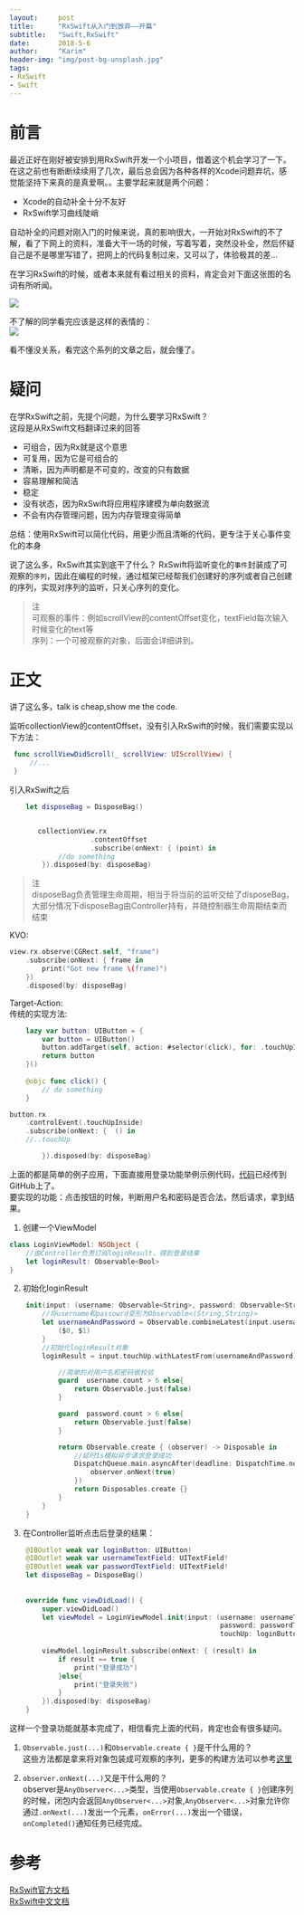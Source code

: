```yaml
---
layout:     post
title:      "RxSwift从入门到放弃——开篇"
subtitle:   "Swift,RxSwift"
date:       2018-5-6
author:     "Karim"
header-img: "img/post-bg-unsplash.jpg"
tags:
- RxSwift
- Swift
---
```


# 前言  
最近正好在刚好被安排到用RxSwift开发一个小项目，借着这个机会学习了一下。在这之前也有断断续续用了几次，最后总会因为各种各样的Xcode问题弃坑，感觉能坚持下来真的是真爱啊。。主要学起来就是两个问题：  
- Xcode的自动补全十分不友好
- RxSwift学习曲线陡峭   

自动补全的问题对刚入门的时候来说，真的影响很大，一开始对RxSwift的不了解，看了下网上的资料，准备大干一场的时候，写着写着，突然没补全，然后怀疑自己是不是哪里写错了，把网上的代码复制过来，又可以了，体验极其的差...  
   
在学习RxSwift的时候，或者本来就有看过相关的资料，肯定会对下面这张图的名词有所听闻。  

![](http://images.foolishtalk.org/rxswift-know.png)
 

不了解的同学看完应该是这样的表情的：  
![](http://images.foolishtalk.org/black_question.png)  

看不懂没关系，看完这个系列的文章之后，就会懂了。  

# 疑问  
在学RxSwift之前，先提个问题，为什么要学习RxSwift？  
这段是从RxSwift文档翻译过来的回答  
- 可组合，因为Rx就是这个意思  
- 可复用，因为它是可组合的  
- 清晰，因为声明都是不可变的，改变的只有数据  
- 容易理解和简洁
- 稳定  
- 没有状态，因为RxSwift将应用程序建模为单向数据流  
- 不会有内存管理问题，因为内存管理变得简单  

总结：使用RxSwift可以简化代码，用更少而且清晰的代码，更专注于关心事件变化的本身  

说了这么多，RxSwift其实到底干了什么？
RxSwift将监听变化的`事件`封装成了可观察的`序列`，因此在编程的时候，通过框架已经帮我们创建好的序列或者自己创建的序列，实现对序列的监听，只关心序列的变化。
>   注  
可观察的事件：例如scrollView的contentOffset变化，textField每次输入时候变化的text等  
序列：一个可被观察的对象，后面会详细讲到。    

# 正文

讲了这么多，talk is cheap,show me the code.  

监听collectionView的contentOffset，没有引入RxSwift的时候，我们需要实现以下方法：  
```swift  
 func scrollViewDidScroll(_ scrollView: UIScrollView) {
     //...
 }
```

引入RxSwift之后
```swift  
    let disposeBag = DisposeBag()


       collectionView.rx
                    .contentOffset
                    .subscribe(onNext: { (point) in
            //do something
        }).disposed(by: disposeBag)
```
>   注  
disposeBag负责管理生命周期，相当于将当前的监听交给了disposeBag，大部分情况下disposeBag由Controller持有，并随控制器生命周期结束而结束  

KVO:  
```swift
view.rx.observe(CGRect.self, "frame")
    .subscribe(onNext: { frame in
        print("Got new frame \(frame)")
    })
    .disposed(by: disposeBag)
```  

Target-Action:  
传统的实现方法:

```swift
    lazy var button: UIButton = {
        var button = UIButton()
        button.addTarget(self, action: #selector(click), for: .touchUpInside)
        return button
    }()
    
    @objc func click() {
        // do something
    }
```

```swift
button.rx
    .controlEvent(.touchUpInside)
    .subscribe(onNext: {  () in
    //..touchUp

        }).disposed(by: disposeBag)

```  

上面的都是简单的例子应用，下面直接用登录功能举例示例代码，[代码](https://github.com/Fidetro/rx-sample-code)已经传到GitHub上了。  
要实现的功能：点击按钮的时候，判断用户名和密码是否合法，然后请求，拿到结果。
1. 创建一个ViewModel  
```swift
class LoginViewModel: NSObject {
    //由Controller负责订阅loginResult，得到登录结果
    let loginResult: Observable<Bool>
}
```  
2. 初始化loginResult     
```swift
    init(input: (username: Observable<String>, password: Observable<String>, touchUp: ControlEvent<()>)) {
        //将username和passowrd变形为Observable<(String,String)>
        let usernameAndPassword = Observable.combineLatest(input.username, input.password) {
            ($0, $1)
        }
        //初始化loginResult对象
        loginResult = input.touchUp.withLatestFrom(usernameAndPassword).flatMap { (username,password) -> Observable<Bool> in  

            //简单的对用户名和密码做校验
            guard  username.count > 6 else{
                return Observable.just(false)
            }

            guard  password.count > 6 else{
                return Observable.just(false)
            }

            return Observable.create { (observer) -> Disposable in
                //延时1s模拟异步请求登录成功
                DispatchQueue.main.asyncAfter(deadline: DispatchTime.now() + 1, execute: {
                    observer.onNext(true)
                })
                return Disposables.create {}
            }
        }        
    }
```  
3. 在Controller监听点击后登录的结果：  
```swift
    @IBOutlet weak var loginButton: UIButton!
    @IBOutlet weak var usernameTextField: UITextField!
    @IBOutlet weak var passwordTextField: UITextField!
    let disposeBag = DisposeBag()
    
    
    override func viewDidLoad() {
        super.viewDidLoad()
        let viewModel = LoginViewModel.init(input: (username: usernameTextField.rx.text.orEmpty.asObservable(),
                                                    password: passwordTextField.rx.text.orEmpty.asObservable(),
                                                    touchUp: loginButton.rx.controlEvent(.touchUpInside)))
        
        viewModel.loginResult.subscribe(onNext: { (result) in
            if result == true {
                print("登录成功")
            }else{
                print("登录失败")
            }
        }).disposed(by: disposeBag)
    }
```  

这样一个登录功能就基本完成了，相信看完上面的代码，肯定也会有很多疑问。  

1. `Observable.just(...)`和`Observable.create { }`是干什么用的？   
这些方法都是拿来将对象包装成可观察的序列，更多的构建方法可以参考[这里](https://beeth0ven.github.io/RxSwift-Chinese-Documentation/content/decision_tree.html)  

2. `observer.onNext(...)`又是干什么用的？  
observer是`AnyObserver<...>`类型，当使用`Observable.create { }`创建序列的时候，闭包内会返回`AnyObserver<...>`对象,`AnyObserver<...>`对象允许你通过`.onNext(...)`发出一个元素，`onError(...)`发出一个错误，`onCompleted()`通知任务已经完成。

# 参考  
[RxSwift官方文档](https://github.com/ReactiveX/RxSwift/blob/master/Documentation/Why.md)  
[RxSwift中文文档](https://beeth0ven.github.io/RxSwift-Chinese-Documentation/)


